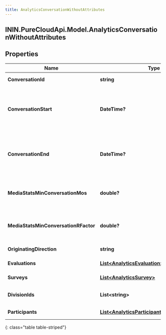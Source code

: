 ```yaml
---
title: AnalyticsConversationWithoutAttributes
---
```

## ININ.PureCloudApi.Model.AnalyticsConversationWithoutAttributes

## Properties

|Name | Type | Description | Notes|
|------------ | ------------- | ------------- | -------------|
| **ConversationId** | **string** | Unique identifier for the conversation | [optional] |
| **ConversationStart** | **DateTime?** | Date/time the conversation started. Date time is represented as an ISO-8601 string. For example: yyyy-MM-ddTHH:mm:ss[.mmm]Z | [optional] |
| **ConversationEnd** | **DateTime?** | Date/time the conversation ended. Date time is represented as an ISO-8601 string. For example: yyyy-MM-ddTHH:mm:ss[.mmm]Z | [optional] |
| **MediaStatsMinConversationMos** | **double?** | The lowest estimated average MOS among all the audio streams belonging to this conversation | [optional] |
| **MediaStatsMinConversationRFactor** | **double?** | The lowest R-factor value among all of the audio streams belonging to this conversation | [optional] |
| **OriginatingDirection** | **string** | The original direction of the conversation | [optional] |
| **Evaluations** | [**List&lt;AnalyticsEvaluation&gt;**](AnalyticsEvaluation.html) | Evaluations tied to this conversation | [optional] |
| **Surveys** | [**List&lt;AnalyticsSurvey&gt;**](AnalyticsSurvey.html) | Surveys tied to this conversation | [optional] |
| **DivisionIds** | **List&lt;string&gt;** | Identifiers of divisions associated with this conversation | [optional] |
| **Participants** | [**List&lt;AnalyticsParticipantWithoutAttributes&gt;**](AnalyticsParticipantWithoutAttributes.html) | Participants in the conversation | [optional] |
{: class="table table-striped"}


